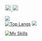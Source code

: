 <p align="left">
  <a href="https://github.com/OyamaKumiko">
    <img height="20" src="https://komarev.com/ghpvc/?username=OyamaKumiko" />
  </a>
  <a href="https://github.com/OyamaKumiko">
    <img height="20" src="https://img.shields.io/github/followers/OyamaKumiko?label=follow&logo=github&style=flat" />
  </a>
</p>

![](http://github-profile-summary-cards.vercel.app/api/cards/profile-details?username=OyamaKumiko&theme=zenburn)  <br>
[![Top Langs](https://github-readme-stats.vercel.app/api/top-langs/?username=hoge&layout=compact&theme=slateorange)](https://github.com/OyamaKumiko/github-readme-stats)
![](http://github-profile-summary-cards.vercel.app/api/cards/stats?username=OyamaKumiko&theme=zenburn)
<!--
[![Anurag's GitHub stats](https://github-readme-stats.vercel.app/api?username=OyamaKumiko)](https://github.com/OyamaKumiko/github-readme-stats)
-->
[![My Skills](https://skillicons.dev/icons?i=java,kotlin,nodejs,figma&theme=dark)](https://skillicons.dev)

<!--
## Trophy  \
![trophy](https://github-profile-trophy.vercel.app/?username=OyamaKumiko&theme=zenburn)  \
-->

<!--
**OyamaKumiko/OyamaKumiko** is a ✨ _special_ ✨ repository because its `README.md` (this file) appears on your GitHub profile.

Here are some ideas to get you started:

- 🔭 I’m currently working on ...
- 🌱 I’m currently learning ...
- 👯 I’m looking to collaborate on ...
- 🤔 I’m looking for help with ...
- 💬 Ask me about ...
- 📫 How to reach me: ...
- 😄 Pronouns: ...
- ⚡ Fun fact: ...
-->
